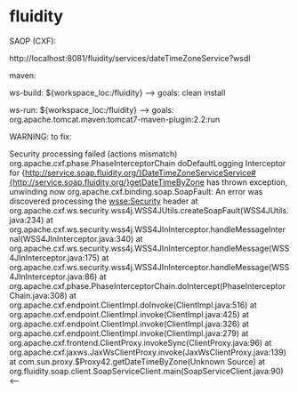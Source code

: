 # fluidity
SAOP (CXF):

http://localhost:8081/fluidity/services/dateTimeZoneService?wsdl

maven:

ws-build: ${workspace_loc:/fluidity} --> goals: clean install

ws-run: ${workspace_loc:/fluidity} --> goals: org.apache.tomcat.maven:tomcat7-maven-plugin:2.2:run

WARNING: to fix:

Security processing failed (actions mismatch)
org.apache.cxf.phase.PhaseInterceptorChain doDefaultLogging
Interceptor for {http://service.soap.fluidity.org/}DateTimeZoneServiceService#{http://service.soap.fluidity.org/}getDateTimeByZone has thrown exception, unwinding now
org.apache.cxf.binding.soap.SoapFault: An error was discovered processing the <wsse:Security> header
	at org.apache.cxf.ws.security.wss4j.WSS4JUtils.createSoapFault(WSS4JUtils.java:234)
	at org.apache.cxf.ws.security.wss4j.WSS4JInInterceptor.handleMessageInternal(WSS4JInInterceptor.java:340)
	at org.apache.cxf.ws.security.wss4j.WSS4JInInterceptor.handleMessage(WSS4JInInterceptor.java:175)
	at org.apache.cxf.ws.security.wss4j.WSS4JInInterceptor.handleMessage(WSS4JInInterceptor.java:86)
	at org.apache.cxf.phase.PhaseInterceptorChain.doIntercept(PhaseInterceptorChain.java:308)
	at org.apache.cxf.endpoint.ClientImpl.doInvoke(ClientImpl.java:516)
	at org.apache.cxf.endpoint.ClientImpl.invoke(ClientImpl.java:425)
	at org.apache.cxf.endpoint.ClientImpl.invoke(ClientImpl.java:326)
	at org.apache.cxf.endpoint.ClientImpl.invoke(ClientImpl.java:279)
	at org.apache.cxf.frontend.ClientProxy.invokeSync(ClientProxy.java:96)
	at org.apache.cxf.jaxws.JaxWsClientProxy.invoke(JaxWsClientProxy.java:139)
	at com.sun.proxy.$Proxy42.getDateTimeByZone(Unknown Source)
	at org.fluidity.soap.client.SoapServiceClient.main(SoapServiceClient.java:90) <--

